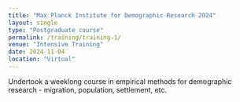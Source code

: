 ```yaml
---
title: "Max Planck Institute for Demographic Research 2024"
layout: single
type: "Postgraduate course"
permalink: /training/training-1/
venue: "Intensive Training"
date: 2024-11-04
location: "Virtual"
---
```


Undertook a weeklong course in empirical methods for demographic research - migration, population, settlement, etc.
